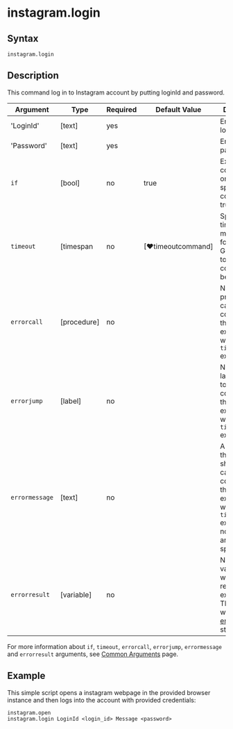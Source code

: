 # instagram.login

## Syntax

```G1ANT
instagram.login
```

## Description

This command log in to Instagram account by putting loginId and password.

| Argument | Type | Required | Default Value | Description |
| -------- | ---- | -------- | ------------- | ----------- |
|'LoginId' |[text]|   yes    |                                                                           |Enter your login ID.        |
|'Password'        | [text]     |yes       |                                                             |Enter your password.        |
| `if`             | [bool]     | no       | true                                                        | Executes the command only if a specified condition is true   |
| `timeout`        | [timespan  | no       | [♥timeoutcommand]| Specifies time in milliseconds for G1ANT.Robot to wait for the command to be executed |
| `errorcall`      | [procedure]| no       |                                                             | Name of a procedure to call when the command throws an exception or when a given `timeout` expires |
| `errorjump`      | [label]    | no       |                                                             | Name of the label to jump to when the command throws an exception or when a given `timeout` expires |
| `errormessage`   | [text]     | no       |                                                             | A message that will be shown in case the command throws an exception or when a given `timeout` expires, and no `errorjump` argument is specified |
| `errorresult`    | [variable] | no       |                                                             | Name of a variable that will store the returned exception. The variable will be of [error](https://manual.g1ant.com/link/G1ANT.Language/G1ANT.Language/Structures/ErrorStructure.md) structure  |

For more information about `if`, `timeout`, `errorcall`, `errorjump`, `errormessage` and `errorresult` arguments, see [Common Arguments](https://manual.g1ant.com/link/G1ANT.Manual/appendices/common-arguments.md) page.

## Example

This simple script opens a instagram webpage in the provided browser instance and then logs into the account with provided credentials:
```G1ANT
instagram.open
instagram.login LoginId <login_id> Message <password> 

```
